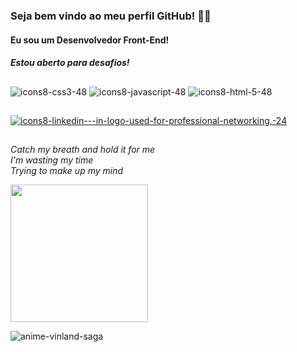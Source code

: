 <h3>Seja bem vindo ao meu perfil GitHub! 👋🏻</h3>
<h4>Eu sou um Desenvolvedor Front-End!</h4>
<h5>Estou aberto para desafios!</h5>

##

![icons8-css3-48](https://user-images.githubusercontent.com/71238431/215886440-ee8691bf-0008-402e-b931-6283bbbf584a.png)
![icons8-javascript-48](https://user-images.githubusercontent.com/71238431/215885991-c501f67f-c8dd-41c2-84df-21dba1f575af.png)
![icons8-html-5-48](https://user-images.githubusercontent.com/71238431/215886449-7e55fb38-3e2c-4404-bee4-74cc8be73e03.png)

##

<a href="https://www.linkedin.com/in/pedro-henrique-8076aa23a/"> ![icons8-linkedin---in-logo-used-for-professional-networking,-24](https://user-images.githubusercontent.com/71238431/215887755-78ea459a-333b-4a95-8437-6c9b43088479.png)</a>

##

<i>Catch my breath and hold it for me<br>
I'm wasting my time<br>
Trying to make up my mind</i>

<img src="![tumblr_9db33516854184f7467fd8fc7618ae2c_994d8274_540](https://github.com/pedro-henrique-br/pedro-henrique-br/assets/71238431/e725dd4c-e862-43fc-bf31-54b9387bc74c)" width=220px>

![anime-vinland-saga](https://user-images.githubusercontent.com/71238431/215884448-b42ce158-05e4-4cd8-b52d-cf9b2dda6cd3.gif)

